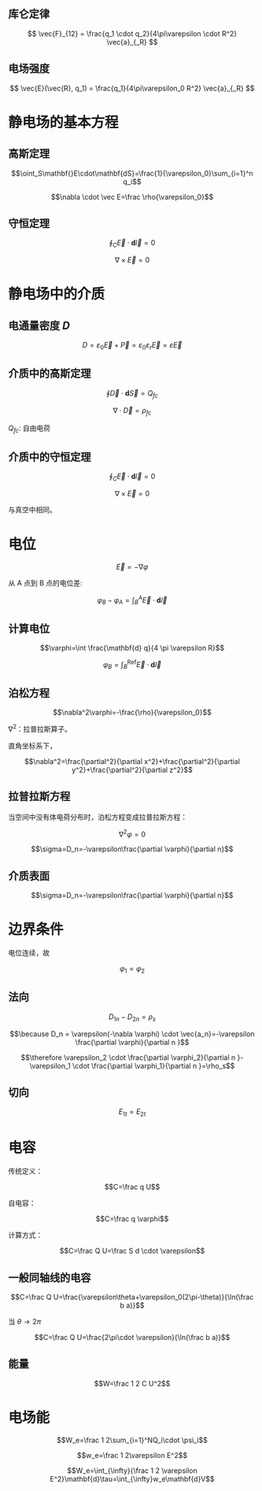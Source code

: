 
## 库仑定律

$$
\vec{F}_{12} = \frac{q_1 \cdot q_2}{4\pi\varepsilon \cdot R^2} \vec{a}_{_R}
$$

## 电场强度

$$
\vec{E}(\vec{R}, q_1) = \frac{q_1}{4\pi\varepsilon_0 R^2} \vec{a}_{_R}
$$

# 静电场的基本方程


## 高斯定理

$$\oint_S\mathbf{}E\cdot\mathbf{dS}=\frac{1}{\varepsilon_0}\sum_{i=1}^n q_i$$

$$\nabla \cdot \vec E=\frac \rho{\varepsilon_0}$$

## 守恒定理

$$\oint_C \vec E \cdot \mathbf{d}\vec{l}=0$$

$$\nabla \times \vec E = 0$$

# 静电场中的介质

## 电通量密度 $D$

$$D=\varepsilon_0 \vec E+\vec P=\varepsilon_0 \varepsilon_r \vec E=\varepsilon \vec E$$

## 介质中的高斯定理

$$\oint \vec D \cdot \mathbf{d}\vec S=Q_{fc}$$

$$\nabla \cdot \vec D = \rho _ {fc}$$

$Q_{fc}$: 自由电荷

## 介质中的守恒定理

$$\oint_C \vec E \cdot \mathbf{d}\vec{l}=0$$

$$\nabla \times \vec E = 0$$

与真空中相同。

# 电位

$$\vec E=-\nabla \varphi$$

从 A 点到 B 点的电位差: 

$$\varphi_B - \varphi_A=\int_B^A \vec E \cdot \mathbf{d} \vec l$$

## 计算电位

$$\varphi=\int \frac{\mathbf{d} q}{4 \pi \varepsilon R}$$

$$\varphi_B=\int_B^{\text{Ref}} \vec E \cdot \mathbf{d} \vec l$$
 

## 泊松方程

$$\nabla^2\varphi=-\frac{\rho}{\varepsilon_0}$$

$\nabla^2$：拉普拉斯算子。

直角坐标系下，

$$\nabla^2=\frac{\partial^2}{\partial x^2}+\frac{\partial^2}{\partial y^2}+\frac{\partial^2}{\partial z^2}$$

## 拉普拉斯方程

当空间中没有体电荷分布时，泊松方程变成拉普拉斯方程：

$$\nabla^2\varphi=0$$

$$\sigma=D_n=-\varepsilon\frac{\partial \varphi}{\partial n}$$


## 介质表面

$$\sigma=D_n=-\varepsilon\frac{\partial \varphi}{\partial n}$$


# 边界条件

电位连续，故 

$$\varphi_1=\varphi_2$$

## 法向

$$D_{1n}-D_{2n}=\rho_s$$

$$\because D_n = \varepsilon(-\nabla \varphi) \cdot \vec{a_n}=-\varepsilon \frac{\partial \varphi}{\partial n }$$

$$\therefore \varepsilon_2 \cdot \frac{\partial \varphi_2}{\partial n }-\varepsilon_1 \cdot \frac{\partial \varphi_1}{\partial n }=\rho_s$$


## 切向

$$E_{1t}=E_{2t}$$

# 电容

传统定义：

$$C=\frac q U$$

自电容：

$$C=\frac q \varphi$$

计算方式：

$$C=\frac Q U=\frac S d \cdot \varepsilon$$

## 一般同轴线的电容

$$C=\frac Q U=\frac{\varepsilon\theta+\varepsilon_0(2\pi-\theta)}{\ln(\frac  b a)}$$

当 $\theta \to 2 \pi$

$$C=\frac Q U=\frac{2\pi\cdot \varepsilon}{\ln(\frac b a)}$$


## 能量

$$W=\frac 1 2 C U^2$$

# 电场能


$$W_e=\frac 1 2\sum_{i=1}^NQ_i\cdot \psi_i$$

$$w_e=\frac 1 2\varepsilon E^2$$

$$W_e=\int_{\infty}{\frac 1 2 \varepsilon E^2}\mathbf{d}\tau=\int_{\infty}w_e\mathbf{d}V$$
